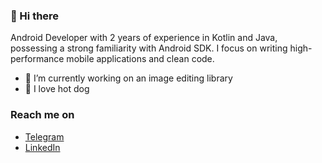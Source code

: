 ### 👋 Hi there
Android Developer with 2 years of experience in Kotlin and Java, possessing a strong familiarity with 
Android SDK. I focus on writing high-performance mobile applications and clean code.

 - 🔭 I’m currently working on an image editing library
 - 🌭 I love hot dog

### Reach me on
- [Telegram](https://telegram.me/Mohammad3125)
- [LinkedIn](https://www.linkedin.com/in/mohammad-hossein-naderi)
